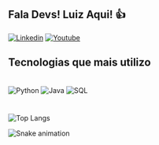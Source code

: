 ## Fala Devs! Luiz Aqui! 👍

[![Linkedin](https://img.shields.io/badge/LinkedIn-0077B5?style=for-the-badge&logo=linkedin&logoColor=white)](https://www.linkedin.com/in/luizfernandotr/)
[![Youtube](https://img.shields.io/badge/YouTube-FF0000?style=for-the-badge&logo=youtube&logoColor=white)](https://www.youtube.com/channel/UC3MAM4GFtpvHFjdBYXCnHGw)


## Tecnologias que mais utilizo
<div style="display: inline_block"><br/>
  <img align="center" alt="Python" src="https://img.shields.io/badge/Python-3776AB?style=for-the-badge&logo=python&logoColor=white"/>
  <img align="center" alt="Java" src="https://img.shields.io/badge/Java-ED8B00?style=for-the-badge&logo=openjdk&logoColor=white"/>
  <img align="center" alt="SQL" src="https://img.shields.io/badge/MySQL-00000F?style=for-the-badge&logo=mysql&logoColor=white"/>
  <h1></h1>
</div>

![Top Langs](https://github-readme-stats.vercel.app/api/top-langs/?username=oluuizfernando&langs_count=8)
  
![Snake animation](https://github.com/LuigiGF/LuigiGF/blob/output/github-contribution-grid-snake.svg)
